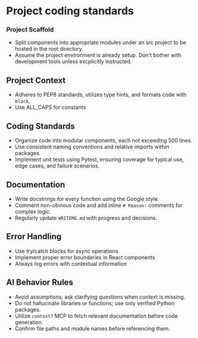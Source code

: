 # Project coding standards

### Project Scaffold
- Split components into appropriate modules under an src project to be hosted in the root directory.
- Assume the project environment is already setup. Don't bother with development tools unless excplicitly instructed.

## Project Context
- Adheres to PEP8 standards, utilizes type hints, and formats code with `black`.
- Use ALL_CAPS for constants

## Coding Standards
- Organize code into modular components, each not exceeding 500 lines.
- Use consistent naming conventions and relative imports within packages.
- Implement unit tests using Pytest, ensuring coverage for typical use, edge cases, and failure scenarios.

## Documentation
- Write docstrings for every function using the Google style.
- Comment non-obvious code and add inline `# Reason:` comments for complex logic.
- Regularly update `WRITEME.md` with progress and decisions.

## Error Handling
- Use try/catch blocks for async operations
- Implement proper error boundaries in React components
- Always log errors with contextual information

## AI Behavior Rules
- Avoid assumptions; ask clarifying questions when context is missing.
- Do not hallucinate libraries or functions; use only verified Python packages.
- Utilize `context7` MCP to fetch relevant documentation before code generation.
- Confirm file paths and module names before referencing them.
